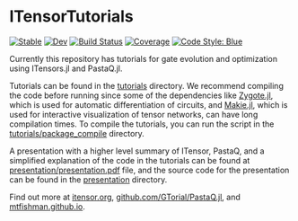 # ITensorTutorials

[![Stable](https://img.shields.io/badge/docs-stable-blue.svg)](https://mtfishman.github.io/ITensorTutorials.jl/stable)
[![Dev](https://img.shields.io/badge/docs-dev-blue.svg)](https://mtfishman.github.io/ITensorTutorials.jl/dev)
[![Build Status](https://github.com/mtfishman/ITensorTutorials.jl/actions/workflows/CI.yml/badge.svg?branch=main)](https://github.com/mtfishman/ITensorTutorials.jl/actions/workflows/CI.yml?query=branch%3Amain)
[![Coverage](https://codecov.io/gh/mtfishman/ITensorTutorials.jl/branch/main/graph/badge.svg)](https://codecov.io/gh/mtfishman/ITensorTutorials.jl)
[![Code Style: Blue](https://img.shields.io/badge/code%20style-blue-4495d1.svg)](https://github.com/invenia/BlueStyle)

Currently this repository has tutorials for gate evolution and optimization using ITensors.jl and PastaQ.jl.

Tutorials can be found in the [tutorials](tutorials) directory. We recommend compiling the code before running since some of the dependencies like [Zygote.jl](https://github.com/FluxML/Zygote.jl), which is used for automatic differentiation of circuits, and [Makie.jl](https://github.com/JuliaPlots/Makie.jl), which is used for interactive visualization of tensor networks, can have long compilation times. To compile the tutorials, you can run the script in the [tutorials/package_compile](tutorials/package_compile) directory.

A presentation with a higher level summary of ITensor, PastaQ, and a simplified explanation of the code in the tutorials can be found at [presentation/presentation.pdf](presentation/presentation.pdf) file, and the source code for the presentation can be found in the [presentation](presentation) directory.

Find out more at [itensor.org](https://itensor.org/), [github.com/GTorial/PastaQ.jl](https://github.com/GTorlai/PastaQ.jl), and [mtfishman.github.io](https://mtfishman.github.io/).

